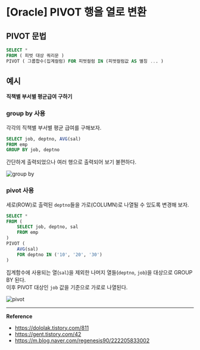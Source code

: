 # [Oracle] PIVOT 행을 열로 변환

## PIVOT 문법
```sql
SELECT *
FROM ( 피벗 대상 쿼리문 )
PIVOT ( 그룹합수(집계컬럼) FOR 피벗컬럼 IN (피벗컬럼값 AS 별칭 ... )
```

## 예시
**직책별 부서별 평균급여 구하기**

### group by 사용
각각의 직책별 부서별 평균 급여를 구해보자.
```sql
SELECT job, deptno, AVG(sal)
FROM emp
GROUP BY job, deptno
```

간단하게 출력되었으나 여러 행으로 출력되어 보기 불편하다.

![group by](https://github.com/user-attachments/assets/046794b4-56ac-4fe4-b313-96aae7861f43)

### pivot 사용
세로(ROW)로 출력된 `deptno`들을 가로(COLUMN)로 나열될 수 있도록 변경해 보자.
```sql
SELECT *
FROM (
    SELECT job, deptno, sal
    FROM emp
)
PIVOT (
    AVG(sal)
    FOR deptno IN ('10', '20', '30')
)
```

집계함수에 사용되는 열(`sal`)을 제외한 나머지 열들(`deptno`, `job`)을 대상으로 GROUP BY 된다.<br>
이후 PIVOT 대상인 `job` 값을 기준으로 가로로 나열된다.

![pivot](https://github.com/user-attachments/assets/56f85cc5-48c3-4cb4-bbfa-9257002cde37)

---
**Reference**<br>
- https://dololak.tistory.com/811
- https://gent.tistory.com/42
- https://m.blog.naver.com/regenesis90/222205833002

